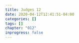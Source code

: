 ```yaml
---
title: Judges 12
date: 2020-04-12T12:41:51-04:00
categories: []
tags: []
chapter: "012"
inprogress: false
---
```


